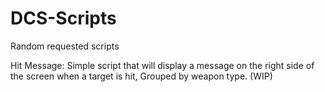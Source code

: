 # DCS-Scripts
Random requested scripts

Hit Message:  Simple script that will display a message on the right side of the screen when a target is hit, Grouped by weapon type.  (WIP)
